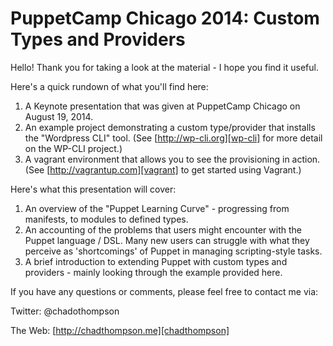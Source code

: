 PuppetCamp Chicago 2014:  Custom Types and Providers
========================

Hello!  Thank you for taking a look at the material - I hope you find it useful.

Here's a quick rundown of what you'll find here:

  1.  A Keynote presentation that was given at PuppetCamp Chicago on August 19, 2014.
  2.  An example project demonstrating a custom type/provider that installs the
      "Wordpress CLI" tool.  (See [http://wp-cli.org][wp-cli] for more detail on the WP-CLI project.)
  3.  A vagrant environment that allows you to see the provisioning in action.  (See [http://vagrantup.com][vagrant] to get started using Vagrant.)
  
  [wp-cli]: http://wp.cli.org
  [vagrant]: http://vagrantup.com
  
Here's what this presentation will cover:

  1.  An overview of the "Puppet Learning Curve" - progressing from manifests, to modules to defined types.
  2.  An accounting of the problems that users might encounter with the Puppet language / DSL. Many new users can struggle with what they perceive as 'shortcomings' of Puppet in managing scripting-style tasks.
  3.  A brief introduction to extending Puppet with custom types and providers - mainly looking through the example provided here.

If you have any questions or comments, please feel free to contact me via:

Twitter:  @chadothompson

The Web:  [http://chadthompson.me][chadthompson]

[chadthompson]: http://chadthompson.me